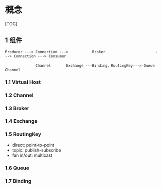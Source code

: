 # 概念

[TOC]

## 1 组件

```text
Producer ---> Connection --->           Broker                       ---> Connection ---> Consumer

              Channel       Exchange ---Binding，RoutingKey---> Queue     Channel
```

### 1.1 Virtual Host

### 1.2 Channel

### 1.3 Broker

### 1.4 Exchange

### 1.5 RoutingKey

- direct: point-to-point
- topic:  publish-subscribe
- fan in/out: multicast

### 1.6 Queue

### 1.7 Binding
